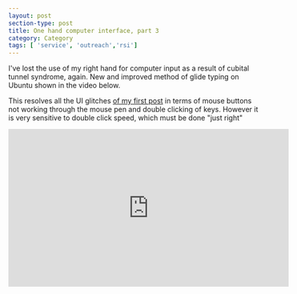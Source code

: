 ```yaml
---
layout: post
section-type: post
title: One hand computer interface, part 3
category: Category
tags: [ 'service', 'outreach','rsi']
---
```

I've lost the use of my right hand for computer input as a result of cubital tunnel syndrome, again. New and improved method of glide typing on Ubuntu shown in the video below.

This resolves all the UI glitches [of my first post](https://olney.ai/category/2021/04/25/onehand.html) in terms of mouse buttons not working through the mouse pen and double clicking of keys. 
However it is very sensitive to double click speed, which must be done "just right"

<iframe width="560" height="315" src="https://www.youtube.com/embed/8yR6Nk8sE9E"  frameborder="0" allow="accelerometer; autoplay; clipboard-write; encrypted-media; gyroscope; picture-in-picture" allowfullscreen></iframe>

